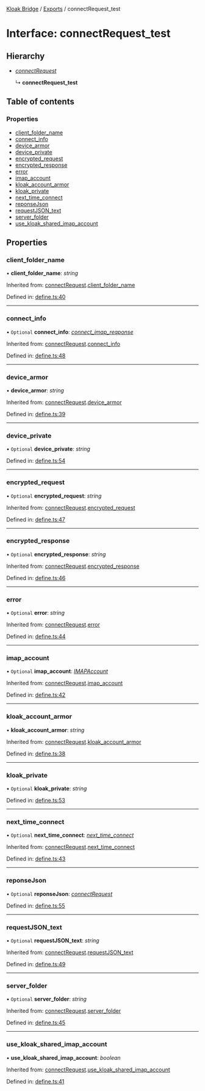 [Kloak Bridge](../README.md) / [Exports](../modules.md) / connectRequest_test

# Interface: connectRequest\_test

## Hierarchy

* [*connectRequest*](connectrequest.md)

  ↳ **connectRequest_test**

## Table of contents

### Properties

- [client\_folder\_name](connectrequest_test.md#client_folder_name)
- [connect\_info](connectrequest_test.md#connect_info)
- [device\_armor](connectrequest_test.md#device_armor)
- [device\_private](connectrequest_test.md#device_private)
- [encrypted\_request](connectrequest_test.md#encrypted_request)
- [encrypted\_response](connectrequest_test.md#encrypted_response)
- [error](connectrequest_test.md#error)
- [imap\_account](connectrequest_test.md#imap_account)
- [kloak\_account\_armor](connectrequest_test.md#kloak_account_armor)
- [kloak\_private](connectrequest_test.md#kloak_private)
- [next\_time\_connect](connectrequest_test.md#next_time_connect)
- [reponseJson](connectrequest_test.md#reponsejson)
- [requestJSON\_text](connectrequest_test.md#requestjson_text)
- [server\_folder](connectrequest_test.md#server_folder)
- [use\_kloak\_shared\_imap\_account](connectrequest_test.md#use_kloak_shared_imap_account)

## Properties

### client\_folder\_name

• **client\_folder\_name**: *string*

Inherited from: [connectRequest](connectrequest.md).[client_folder_name](connectrequest.md#client_folder_name)

Defined in: [define.ts:40](https://github.com/CoNET-project/kloak-bridge/blob/2fe9d22/src/define.ts#L40)

___

### connect\_info

• `Optional` **connect\_info**: [*connect\_imap\_reqponse*](connect_imap_reqponse.md)

Inherited from: [connectRequest](connectrequest.md).[connect_info](connectrequest.md#connect_info)

Defined in: [define.ts:48](https://github.com/CoNET-project/kloak-bridge/blob/2fe9d22/src/define.ts#L48)

___

### device\_armor

• **device\_armor**: *string*

Inherited from: [connectRequest](connectrequest.md).[device_armor](connectrequest.md#device_armor)

Defined in: [define.ts:39](https://github.com/CoNET-project/kloak-bridge/blob/2fe9d22/src/define.ts#L39)

___

### device\_private

• `Optional` **device\_private**: *string*

Defined in: [define.ts:54](https://github.com/CoNET-project/kloak-bridge/blob/2fe9d22/src/define.ts#L54)

___

### encrypted\_request

• `Optional` **encrypted\_request**: *string*

Inherited from: [connectRequest](connectrequest.md).[encrypted_request](connectrequest.md#encrypted_request)

Defined in: [define.ts:47](https://github.com/CoNET-project/kloak-bridge/blob/2fe9d22/src/define.ts#L47)

___

### encrypted\_response

• `Optional` **encrypted\_response**: *string*

Inherited from: [connectRequest](connectrequest.md).[encrypted_response](connectrequest.md#encrypted_response)

Defined in: [define.ts:46](https://github.com/CoNET-project/kloak-bridge/blob/2fe9d22/src/define.ts#L46)

___

### error

• `Optional` **error**: *string*

Inherited from: [connectRequest](connectrequest.md).[error](connectrequest.md#error)

Defined in: [define.ts:44](https://github.com/CoNET-project/kloak-bridge/blob/2fe9d22/src/define.ts#L44)

___

### imap\_account

• `Optional` **imap\_account**: [*IMAPAccount*](imapaccount.md)

Inherited from: [connectRequest](connectrequest.md).[imap_account](connectrequest.md#imap_account)

Defined in: [define.ts:42](https://github.com/CoNET-project/kloak-bridge/blob/2fe9d22/src/define.ts#L42)

___

### kloak\_account\_armor

• **kloak\_account\_armor**: *string*

Inherited from: [connectRequest](connectrequest.md).[kloak_account_armor](connectrequest.md#kloak_account_armor)

Defined in: [define.ts:38](https://github.com/CoNET-project/kloak-bridge/blob/2fe9d22/src/define.ts#L38)

___

### kloak\_private

• `Optional` **kloak\_private**: *string*

Defined in: [define.ts:53](https://github.com/CoNET-project/kloak-bridge/blob/2fe9d22/src/define.ts#L53)

___

### next\_time\_connect

• `Optional` **next\_time\_connect**: [*next\_time\_connect*](next_time_connect.md)

Inherited from: [connectRequest](connectrequest.md).[next_time_connect](connectrequest.md#next_time_connect)

Defined in: [define.ts:43](https://github.com/CoNET-project/kloak-bridge/blob/2fe9d22/src/define.ts#L43)

___

### reponseJson

• `Optional` **reponseJson**: [*connectRequest*](connectrequest.md)

Defined in: [define.ts:55](https://github.com/CoNET-project/kloak-bridge/blob/2fe9d22/src/define.ts#L55)

___

### requestJSON\_text

• `Optional` **requestJSON\_text**: *string*

Inherited from: [connectRequest](connectrequest.md).[requestJSON_text](connectrequest.md#requestjson_text)

Defined in: [define.ts:49](https://github.com/CoNET-project/kloak-bridge/blob/2fe9d22/src/define.ts#L49)

___

### server\_folder

• `Optional` **server\_folder**: *string*

Inherited from: [connectRequest](connectrequest.md).[server_folder](connectrequest.md#server_folder)

Defined in: [define.ts:45](https://github.com/CoNET-project/kloak-bridge/blob/2fe9d22/src/define.ts#L45)

___

### use\_kloak\_shared\_imap\_account

• **use\_kloak\_shared\_imap\_account**: *boolean*

Inherited from: [connectRequest](connectrequest.md).[use_kloak_shared_imap_account](connectrequest.md#use_kloak_shared_imap_account)

Defined in: [define.ts:41](https://github.com/CoNET-project/kloak-bridge/blob/2fe9d22/src/define.ts#L41)

